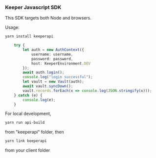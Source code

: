 ### Keeper Javascript SDK

This SDK targets both Node and browsers.

Usage:

```bash
yarn install keeperapi
```

```typescript
    try {
        let auth = new AuthContext({
            username: username,
            password: password,
            host: KeeperEnvironment.DEV
        });
        await auth.login();
        console.log("login successful");
        let vault = new Vault(auth);
        await vault.syncDown();
        vault.records.forEach(x => console.log(JSON.stringify(x)));
    } catch (e) {
        console.log(e);
    }
```

For local development, 

```bash
yarn run api-build
```
 from "keeperapi" folder, then
 
```bash
yarn link keeperapi
```

from your client folder
